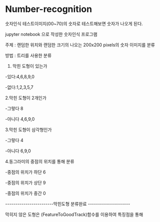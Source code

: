 # Number-recognition

숫자인식 테스트이미지(00~70)의 숫자로 테스트해보면 숫자가 나오게 된다.

jupyter notebook 으로 작성한 숫자인식 프로그램

주제 : 랜덤한 위치와 랜덤한 크기의 나오는 200x200 pixels의 숫자 이미지를 분류

방법 : 트리를 사용한 분류

1. 막힌 도형이 있는가

-있다:4,6,8,9,0

-없다:1,2,3,5,7

2.막힌 도형이 2개인가

-그렇다 8

-아니다 4,6,9,0

3.막힌 도형이 삼각형인가

-그렇다 4

-아니다 6,9,0

4.동그라미의 중점의 위치를 통해 분류

-중점의 위치가 하단 6

-중점의 위치가 상단 9

-중점의 위치가 중간 0

------------------------막힌도형 분류완료 ---------------------

막히지 않은 도형은 (FeatureToGoodTrack)함수를 이용하여 특징점을 통해 

